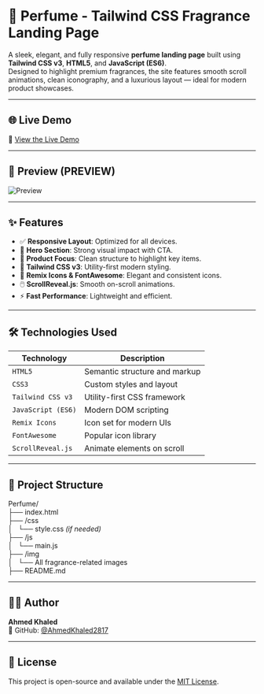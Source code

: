 # 🌸 Perfume - Tailwind CSS Fragrance Landing Page

A sleek, elegant, and fully responsive **perfume landing page** built using **Tailwind CSS v3**, **HTML5**, and **JavaScript (ES6)**.  
Designed to highlight premium fragrances, the site features smooth scroll animations, clean iconography, and a luxurious layout — ideal for modern product showcases.

---

## 🌐 Live Demo

🔗 [View the Live Demo](https://ahmedkhaled2817.github.io/Perfume/)

---

## 👀 Preview (PREVIEW)

![Preview](https://github.com/user-attachments/assets/ad51b3c4-bfc8-433e-80e8-7c6063dad294)

---


## ✨ Features

- ✅ **Responsive Layout**: Optimized for all devices.
- 🌟 **Hero Section**: Strong visual impact with CTA.
- 💠 **Product Focus**: Clean structure to highlight key items.
- 🎨 **Tailwind CSS v3**: Utility-first modern styling.
- 💬 **Remix Icons & FontAwesome**: Elegant and consistent icons.
- 🖱️ **ScrollReveal.js**: Smooth on-scroll animations.
- ⚡ **Fast Performance**: Lightweight and efficient.

---

## 🛠️ Technologies Used

| Technology            | Description                                      |
|------------------------|--------------------------------------------------|
| `HTML5`               | Semantic structure and markup                    |
| `CSS3`                | Custom styles and layout                         |
| `Tailwind CSS v3`     | Utility-first CSS framework                      |
| `JavaScript (ES6)`    | Modern DOM scripting                             |
| `Remix Icons`         | Icon set for modern UIs                          |
| `FontAwesome`         | Popular icon library                             |
| `ScrollReveal.js`     | Animate elements on scroll                       |

---

## 📁 Project Structure

Perfume/  
├── index.html  
├── /css  
│   └── style.css *(if needed)*  
├── /js  
│   └── main.js  
├── /img  
│   └── All fragrance-related images  
├── README.md  

---

## 👨‍💻 Author

**Ahmed Khaled**  
📎 GitHub: [@AhmedKhaled2817](https://github.com/AhmedKhaled2817)

---

## 📝 License

This project is open-source and available under the [MIT License](https://opensource.org/licenses/MIT).
